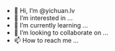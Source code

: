 - 👋 Hi, I’m @yichuan.lv
- 👀 I’m interested in ...
- 🌱 I’m currently learning ...
- 💞️ I’m looking to collaborate on ...
- 📫 How to reach me ...

<!---
yichuanlv/yichuanlv is a ✨ special ✨ repository because its `README.md` (this file) appears on your GitHub profile.
You can click the Preview link to take a look at your changes.
--->
